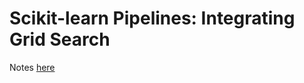 # Scikit-learn Pipelines: Integrating Grid Search

Notes [here](https://www.kdnuggets.com/2018/01/managing-machine-learning-workflows-scikit-learn-pipelines-part-2.html)